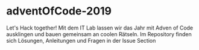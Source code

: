 # adventOfCode-2019

Let's Hack together! Mit dem IT Lab lassen wir das Jahr mit Adven of Code ausklingen und bauen gemeinsam an coolen Rätseln. Im Repository finden sich Lösungen, Anleitungen und Fragen in der Issue Section
